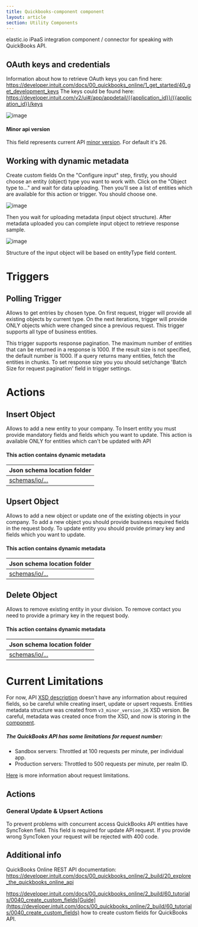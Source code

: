 ```yaml
---
title: Quickbooks-component component
layout: article
section: Utility Components
---
```



elastic.io iPaaS integration component / connector for speaking with QuickBooks API.

## OAuth keys and credentials

Information about how to retrieve OAuth keys you can find here: https://developer.intuit.com/docs/00_quickbooks_online/1_get_started/40_get_development_keys
The keys could be found here:  https://developer.intuit.com/v2/ui#/app/appdetail/{{application_id}}/{{application_id}}/keys

![image](https://user-images.githubusercontent.com/22715422/47281476-f638a500-d5e3-11e8-8b42-cb8a06d6f886.png)

#### Minor api version
This field represents current API [minor version](https://developer.intuit.com/app/developer/qbo/docs/develop/explore-the-quickbooks-online-api/minor-versions#minor-version-summary).
For default it's 26.

## Working with dynamic metadata
Create custom fields
On the "Configure input" step, firstly, you should choose an entity (object) type you want to work with. Click on the "Object type to..." and wait for data uploading.
Then you'll see a list of entities which are available for this action or trigger. You should choose one.

![image](https://user-images.githubusercontent.com/22715422/47281969-0c476500-d5e6-11e8-999e-88911274e413.png)

Then you wait for uploading metadata (input object structure). After metadata uploaded you can complete input object to retrieve response sample.

![image](https://user-images.githubusercontent.com/22715422/47282038-5d575900-d5e6-11e8-87b7-cde488e80be4.png)

Structure of the input object will be based on entityType field content.

# Triggers

## Polling Trigger

Allows to get entries by chosen type. On first request, trigger will provide all existing objects by current type.
On the next iterations, trigger will provide ONLY objects which were changed since a previous request.
This trigger supports all type of business entities.

This trigger supports response pagination. The maximum number of entities that can be returned in a response is 1000.
If the result size is not specified, the default number is 1000. If a query returns many entities, fetch the entities in chunks.
To set response size you you should set/change 'Batch Size for request pagination' field in trigger settings.

# Actions

## Insert Object

Allows to add a new entity to your company. To Insert entity you must provide mandatory fields and fields which you want to update.
This action is available ONLY for entities which can't be updated with API

#### This action contains dynamic metadata

|Json schema location folder
| -------------
|[schemas/io/...](schemas/io)

## Upsert Object

Allows to add a new object or update one of the existing objects in your company. To add a new object you should provide business required fields in the request body.
To update entity you should provide primary key and fields which you want to update.

#### This action contains dynamic metadata

|Json schema location folder
| -------------
|[schemas/io/...](schemas/io)


## Delete Object

Allows to remove existing entity in your division. To remove contact you need to provide a primary key in the request body.

#### This action contains dynamic metadata

|Json schema location folder
| -------------
|[schemas/io/...](schemas/io)


# Current Limitations

For now, API [XSD description](https://developer.intuit.com/docs/00_quickbooks_online/2_build/20_explore_the_quickbooks_online_api/80_minor_versions) doesn't have any information about required fields, so be careful while creating insert, update or upsert requests.
Entities metadata structure was created from ` v3_minor_version_26 ` XSD version. Be careful, metadata was created once from the XSD, and now is storing in the [component](schemas/io).
##### The QuickBooks API has some limitations for request number:
- Sandbox servers: Throttled at 100 requests per minute, per individual app.
- Production servers: Throttled to 500 requests per minute, per realm ID.

[Here](https://developer.intuit.com/docs/00_quickbooks_online/2_build/20_explore_the_quickbooks_online_api/80_minor_versions) is more information about request limitations.

## Actions
### General Update & Upsert Actions

To prevent problems with concurrent access QuickBooks API entities have SyncToken field. This field is required for update API request.
If you provide wrong SyncToken your request will be rejected with 400 code.

## Additional info

QuickBooks Online REST API documentation: https://developer.intuit.com/docs/00_quickbooks_online/2_build/20_explore_the_quickbooks_online_api

https://developer.intuit.com/docs/00_quickbooks_online/2_build/60_tutorials/0040_create_custom_fields[Guide](https://developer.intuit.com/docs/00_quickbooks_online/2_build/60_tutorials/0040_create_custom_fields) how to create custom fields for QuickBooks API.
